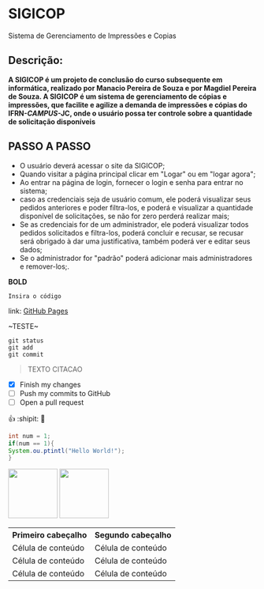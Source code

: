 # SIGICOP
Sistema de Gerenciamento de Impressões e Copias

## Descrição:
**A SIGICOP é um projeto de conclusão do curso subsequente em informática,
 realizado por Manacio Pereira de Souza e por Magdiel Pereira de Souza.
 A SIGICOP é um sistema de gerenciamento de cópias e impressões,
 que facilite e agilize a demanda de impressões e cópias do IFRN-*CAMPUS*-JC,
 onde o usuário possa ter controle sobre a quantidade de solicitação disponíveis**

## PASSO A PASSO

* O usuário deverá acessar o site da SIGICOP;
* Quando visitar a página principal clicar em "Logar" ou em "logar agora";
* Ao entrar na página de login, fornecer o login e senha para entrar no sistema;
* caso as credenciais seja de usuário comum, ele poderá visualizar seus pedidos
 anteriores e poder filtra-los, e poderá e visualizar a quantidade disponível de 
solicitações, se não for zero perderá realizar mais;
* Se as credenciais for de um administrador, ele poderá visualizar todos pedidos 
solicitados e filtra-los, poderá concluir e recusar, se recusar será obrigado à dar uma justificativa,
 também poderá ver e editar seus dados;
* Se o administrador for "padrão" poderá adicionar mais administradores e remover-los;.

**BOLD**

`Insira o código`

link: [GitHub Pages](https://pages.github.com/)

~TESTE~

```
git status
git add
git commit
```

>TEXTO CITACAO

- [x] Finish my changes
- [ ] Push my commits to GitHub
- [ ] Open a pull request

 :+1: :shipit: :running:

```java
int num = 1;
if(num == 1){
System.ou.ptintl("Hello World!");
}
```

<img src="https://img.elo7.com.br/product/zoom/1F2E1D9/big-poster-anime-tokyo-ghoul-tamanho-90x-0-cm-lo11-tokyo-ghoul.jpg" height="100px"></img>
<img src="http://leitorcabuloso.com.br/wp-content/uploads/2014/02/destaque1.jpg" height="100px"></img>
<table>
 <tr>
  <th>Primeiro cabeçalho </th>
   <th> Segundo cabeçalho  </th>
 </tr>
  <tr>
  <td> Célula de conteúdo</td>
   <td> Célula de conteúdo</td>
 </tr>
 <tr>
  <td> Célula de conteúdo</td>
   <td> Célula de conteúdo</td>
 </tr>
 <tr>
  <td> Célula de conteúdo</td>
   <td> Célula de conteúdo</td>
 </tr>
 </table>
